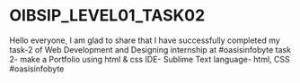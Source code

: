 # OIBSIP_LEVEL01_TASK02
Hello everyone, I am glad to share that I have successfully completed my task-2 of Web Development and Designing internship at #oasisinfobyte task 2- make a Portfolio using html &amp; css IDE- Sublime Text language- html, CSS #oasisinfobyte

